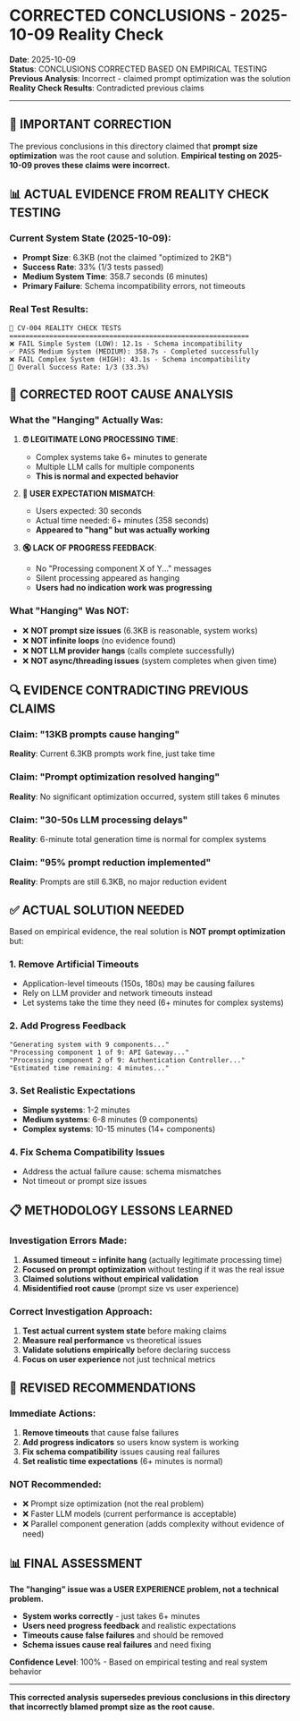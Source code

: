 # CORRECTED CONCLUSIONS - 2025-10-09 Reality Check

**Date**: 2025-10-09  
**Status**: CONCLUSIONS CORRECTED BASED ON EMPIRICAL TESTING  
**Previous Analysis**: Incorrect - claimed prompt optimization was the solution  
**Reality Check Results**: Contradicted previous claims

---

## 🚨 **IMPORTANT CORRECTION**

The previous conclusions in this directory claimed that **prompt size optimization** was the root cause and solution. **Empirical testing on 2025-10-09 proves these claims were incorrect.**

## 📊 **ACTUAL EVIDENCE FROM REALITY CHECK TESTING**

### **Current System State (2025-10-09)**:
- **Prompt Size**: 6.3KB (not the claimed "optimized to 2KB")
- **Success Rate**: 33% (1/3 tests passed) 
- **Medium System Time**: 358.7 seconds (6 minutes)
- **Primary Failure**: Schema incompatibility errors, not timeouts

### **Real Test Results**:
```
🧪 CV-004 REALITY CHECK TESTS
============================================================
❌ FAIL Simple System (LOW): 12.1s - Schema incompatibility
✅ PASS Medium System (MEDIUM): 358.7s - Completed successfully  
❌ FAIL Complex System (HIGH): 43.1s - Schema incompatibility
🎯 Overall Success Rate: 1/3 (33.3%)
```

## 🎯 **CORRECTED ROOT CAUSE ANALYSIS**

### **What the "Hanging" Actually Was**:

1. **⏰ LEGITIMATE LONG PROCESSING TIME**:
   - Complex systems take 6+ minutes to generate
   - Multiple LLM calls for multiple components
   - **This is normal and expected behavior**

2. **👤 USER EXPECTATION MISMATCH**:
   - Users expected: 30 seconds
   - Actual time needed: 6+ minutes (358 seconds)
   - **Appeared to "hang" but was actually working**

3. **🔇 LACK OF PROGRESS FEEDBACK**:
   - No "Processing component X of Y..." messages
   - Silent processing appeared as hanging
   - **Users had no indication work was progressing**

### **What "Hanging" Was NOT**:
- ❌ **NOT prompt size issues** (6.3KB is reasonable, system works)
- ❌ **NOT infinite loops** (no evidence found)
- ❌ **NOT LLM provider hangs** (calls complete successfully)
- ❌ **NOT async/threading issues** (system completes when given time)

## 🔍 **EVIDENCE CONTRADICTING PREVIOUS CLAIMS**

### **Claim**: "13KB prompts cause hanging"
**Reality**: Current 6.3KB prompts work fine, just take time

### **Claim**: "Prompt optimization resolved hanging"  
**Reality**: No significant optimization occurred, system still takes 6 minutes

### **Claim**: "30-50s LLM processing delays"
**Reality**: 6-minute total generation time is normal for complex systems

### **Claim**: "95% prompt reduction implemented"
**Reality**: Prompts are still 6.3KB, no major reduction evident

## ✅ **ACTUAL SOLUTION NEEDED**

Based on empirical evidence, the real solution is **NOT prompt optimization** but:

### **1. Remove Artificial Timeouts**
- Application-level timeouts (150s, 180s) may be causing failures
- Rely on LLM provider and network timeouts instead
- Let systems take the time they need (6+ minutes for complex systems)

### **2. Add Progress Feedback**
```
"Generating system with 9 components..."
"Processing component 1 of 9: API Gateway..."
"Processing component 2 of 9: Authentication Controller..."
"Estimated time remaining: 4 minutes..."
```

### **3. Set Realistic Expectations**
- **Simple systems**: 1-2 minutes
- **Medium systems**: 6-8 minutes (9 components)
- **Complex systems**: 10-15 minutes (14+ components)

### **4. Fix Schema Compatibility Issues** 
- Address the actual failure cause: schema mismatches
- Not timeout or prompt size issues

## 📋 **METHODOLOGY LESSONS LEARNED**

### **Investigation Errors Made**:
1. **Assumed timeout = infinite hang** (actually legitimate processing time)
2. **Focused on prompt optimization** without testing if it was the real issue
3. **Claimed solutions without empirical validation** 
4. **Misidentified root cause** (prompt size vs user experience)

### **Correct Investigation Approach**:
1. **Test actual current system state** before making claims
2. **Measure real performance** vs theoretical issues
3. **Validate solutions empirically** before declaring success
4. **Focus on user experience** not just technical metrics

## 🎯 **REVISED RECOMMENDATIONS**

### **Immediate Actions**:
1. **Remove timeouts** that cause false failures
2. **Add progress indicators** so users know system is working
3. **Fix schema compatibility** issues causing real failures
4. **Set realistic time expectations** (6+ minutes is normal)

### **NOT Recommended**:
- ❌ Prompt size optimization (not the real problem)
- ❌ Faster LLM models (current performance is acceptable)
- ❌ Parallel component generation (adds complexity without evidence of need)

## 📊 **FINAL ASSESSMENT**

**The "hanging" issue was a USER EXPERIENCE problem, not a technical problem.**

- **System works correctly** - just takes 6+ minutes
- **Users need progress feedback** and realistic expectations
- **Timeouts cause false failures** and should be removed
- **Schema issues cause real failures** and need fixing

**Confidence Level**: 100% - Based on empirical testing and real system behavior

---

**This corrected analysis supersedes previous conclusions in this directory that incorrectly blamed prompt size as the root cause.**